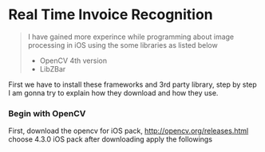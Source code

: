 # Real Time Invoice Recognition

>I have gained more experince while programming about image processing in iOS using the some libraries as listed below
> - OpenCV 4th version
> - LibZBar

First we have to install these frameworks and 3rd party library, step by step I am gonna try to explain how they download and how they use. 

### Begin with OpenCV
First, download the opencv for iOS pack, http://opencv.org/releases.html choose 4.3.0 iOS pack after downloading apply the followings
